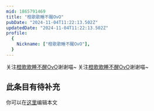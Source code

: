 ```yaml
---
mid: 1865791469
title: "橙歌歌睡不醒OvO"
pubDate: "2024-11-04T11:22:13.502Z"
updatedDate: "2024-11-04T11:22:13.502Z"
profile:
  {
    Nickname: ["橙歌歌睡不醒OvO"],
  }
---
```


关注[橙歌歌睡不醒OvO](https://space.bilibili.com/1865791469)谢谢喵~ 关注[橙歌歌睡不醒OvO](https://space.bilibili.com/1865791469)谢谢喵~

## 此条目有待补充
你可以在[这里](https://github.com/Yuhanawa/VTuber.ICU/edit/master/src/content/v/橙歌歌睡不醒OvO/index.md)编辑本文
